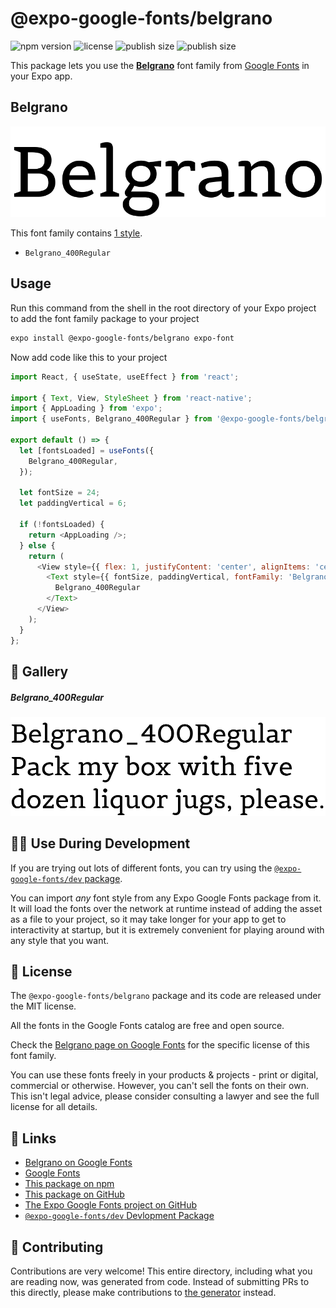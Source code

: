 # @expo-google-fonts/belgrano

![npm version](https://flat.badgen.net/npm/v/@expo-google-fonts/belgrano)
![license](https://flat.badgen.net/github/license/expo/google-fonts)
![publish size](https://flat.badgen.net/packagephobia/install/@expo-google-fonts/belgrano)
![publish size](https://flat.badgen.net/packagephobia/publish/@expo-google-fonts/belgrano)

This package lets you use the [**Belgrano**](https://fonts.google.com/specimen/Belgrano) font family from [Google Fonts](https://fonts.google.com/) in your Expo app.

## Belgrano

![Belgrano](./font-family.png)

This font family contains [1 style](#-gallery).

- `Belgrano_400Regular`

## Usage

Run this command from the shell in the root directory of your Expo project to add the font family package to your project
```sh
expo install @expo-google-fonts/belgrano expo-font
```

Now add code like this to your project
```js
import React, { useState, useEffect } from 'react';

import { Text, View, StyleSheet } from 'react-native';
import { AppLoading } from 'expo';
import { useFonts, Belgrano_400Regular } from '@expo-google-fonts/belgrano';

export default () => {
  let [fontsLoaded] = useFonts({
    Belgrano_400Regular,
  });

  let fontSize = 24;
  let paddingVertical = 6;

  if (!fontsLoaded) {
    return <AppLoading />;
  } else {
    return (
      <View style={{ flex: 1, justifyContent: 'center', alignItems: 'center' }}>
        <Text style={{ fontSize, paddingVertical, fontFamily: 'Belgrano_400Regular' }}>
          Belgrano_400Regular
        </Text>
      </View>
    );
  }
};

```

## 🔡 Gallery

##### Belgrano_400Regular
![Belgrano_400Regular](./Belgrano_400Regular.ttf.png)


## 👩‍💻 Use During Development

If you are trying out lots of different fonts, you can try using the [`@expo-google-fonts/dev` package](https://github.com/expo/google-fonts/tree/master/font-packages/dev#readme).

You can import *any* font style from any Expo Google Fonts package from it. It will load the fonts
over the network at runtime instead of adding the asset as a file to your project, so it may take longer
for your app to get to interactivity at startup, but it is extremely convenient
for playing around with any style that you want.

## 📖 License

The `@expo-google-fonts/belgrano` package and its code are released under the MIT license.

All the fonts in the Google Fonts catalog are free and open source.

Check the [Belgrano page on Google Fonts](https://fonts.google.com/specimen/Belgrano) for the specific license of this font family.

You can use these fonts freely in your products & projects - print or digital, commercial or otherwise. However, you can't sell the fonts on their own. This isn't legal advice, please consider consulting a lawyer and see the full license for all details.

## 🔗 Links

- [Belgrano on Google Fonts](https://fonts.google.com/specimen/Belgrano)
- [Google Fonts](https://fonts.google.com/)
- [This package on npm](https://www.npmjs.com/package/@expo-google-fonts/belgrano)
- [This package on GitHub](https://github.com/expo/google-fonts/tree/master/font-packages/belgrano)
- [The Expo Google Fonts project on GitHub](https://github.com/expo/google-fonts)
- [`@expo-google-fonts/dev` Devlopment Package](https://github.com/expo/google-fonts/tree/master/font-packages/dev)

## 🤝 Contributing

Contributions are very welcome! This entire directory, including what you are reading now, was generated from code. Instead of submitting PRs to this directly, please make contributions to [the generator](https://github.com/expo/google-fonts/tree/master/packages/generator) instead.
